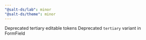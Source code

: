 ```yaml
---
"@salt-ds/lab": minor
"@salt-ds/theme": minor
---
```


Deprecated tertiary editable tokens
Deprecated `tertiary` variant in FormField
